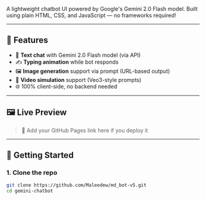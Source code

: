 
A lightweight chatbot UI powered by Google's Gemini 2.0 Flash model. Built using plain HTML, CSS, and JavaScript — no frameworks required!

---

## 🧠 Features

- 🔹 **Text chat** with Gemini 2.0 Flash model (via API)
- ✍️ **Typing animation** while bot responds
- 🖼️ **Image generation** support via prompt (URL-based output)
- 🎥 **Video simulation** support (Veo3-style prompts)
- 🌐 100% client-side, no backend needed

---

## 🖼️ Live Preview

> 🔗 Add your GitHub Pages link here if you deploy it

---

## 🚀 Getting Started

### 1. Clone the repo

```bash
git clone https://github.com/Maleedew/md_bot-v5.git
cd gemini-chatbot
